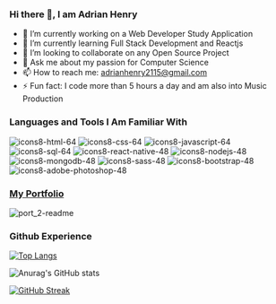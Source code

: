 ### Hi there 👋, I am Adrian Henry

- 🔭 I’m currently working on a Web Developer Study Application
- 🌱 I’m currently learning Full Stack Development and Reactjs
- 👯 I’m looking to collaborate on any Open Source Project
- 💬 Ask me about my passion for Computer Science
- 📫 How to reach me: adrianhenry2115@gmail.com
- ⚡ Fun fact: I code more than 5 hours a day and am also into Music Production

### Languages and Tools I Am Familiar With

![icons8-html-64](https://user-images.githubusercontent.com/95331448/163862993-30608f61-3b31-4795-9962-80e4510bdc6a.png)
![icons8-css-64](https://user-images.githubusercontent.com/95331448/163862995-954c8a0e-2bb7-4294-aacc-26077b1d7e27.png)
![icons8-javascript-64](https://user-images.githubusercontent.com/95331448/163862985-e2f771a7-606c-4f7a-a59e-32294d2ca2fc.png)
![icons8-sql-64](https://user-images.githubusercontent.com/95331448/163862992-73109f27-529b-421f-9f7f-9ce5f1a39d27.png)
![icons8-react-native-48](https://user-images.githubusercontent.com/95331448/163862984-e40ce6ab-8320-4bc5-8a45-e71f2aa280a1.png)
![icons8-nodejs-48](https://user-images.githubusercontent.com/95331448/163862986-f584048e-62a7-4b1f-a194-739ff9f7fee6.png)
![icons8-mongodb-48](https://user-images.githubusercontent.com/95331448/163862991-e23a37c3-4918-48e6-b2a3-ea8fa244c862.png)
![icons8-sass-48](https://user-images.githubusercontent.com/95331448/163862983-c99e2b33-81b2-419f-9ff0-772c416d74a6.png)
![icons8-bootstrap-48](https://user-images.githubusercontent.com/95331448/163862989-50625aaf-fce3-4908-af1a-66df313fa984.png)
![icons8-adobe-photoshop-48](https://user-images.githubusercontent.com/95331448/163862990-fc4d08a5-5fb8-4e0d-a120-ec774f7af9d2.png)



### [My Portfolio](https://react-portfolio-2.vercel.app/)

![port_2-readme](https://user-images.githubusercontent.com/95331448/163860199-0943cf5e-3097-4ccb-8dc6-f6ccb36eff98.png)

### Github Experience
[![Top Langs](https://github-readme-stats.vercel.app/api/top-langs/?username=adrianhenry15&layout=compact&theme=tokyonight)](https://github.com/anuraghazra/github-readme-stats)

![Anurag's GitHub stats](https://github-readme-stats.vercel.app/api?username=adrianhenry15&hide=contribs,stars&show_icons=true&theme=tokyonight)

[![GitHub Streak](http://github-readme-streak-stats.herokuapp.com?user=adrianhenry15&theme=react&hide_border=true&date_format=M%20j%5B%2C%20Y%5D)](https://git.io/streak-stats)






